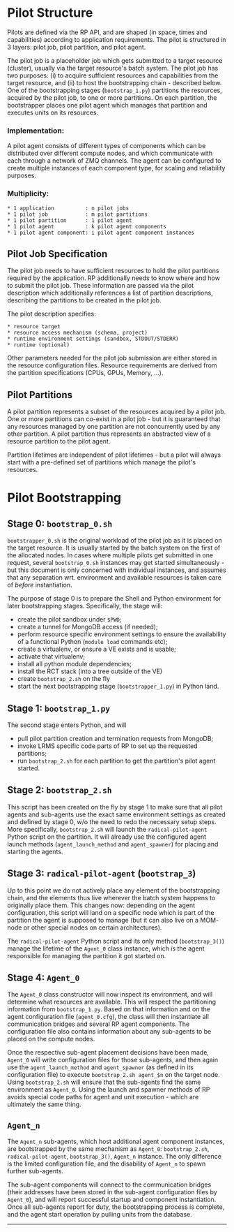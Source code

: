 
# Pilot Structure

Pilots are defined via the RP API, and are shaped (in space, times and
capabilities) according to application requirements. The pilot is structured in
3 layers: pilot job, pilot partition, and pilot agent.

The pilot job is a placeholder job which gets submitted to a target resource
(cluster), usually via the target resource's batch system. The pilot job has
two purposes: (i) to acquire sufficient resources and capabilities from the target
resource, and (ii) to host the bootstrapping chain - described below. One of the
bootstrapping stages (`bootstrap_1.py`) partitions the resources, acquired by
the pilot job, to one or more partitions. On each partition, the bootstrapper
places one pilot agent which manages that partition and executes units on
its resources.

### Implementation:

A pilot agent consists of different types of components which can be distributed
over different compute nodes, and which communicate with each through
a network of ZMQ channels. The agent can be configured to create multiple
instances of each component type, for scaling and reliability purposes.


### Multiplicity:

    * 1 application          : n pilot jobs
    * 1 pilot job            : m pilot partitions
    * 1 pilot partition      : 1 pilot agent
    * 1 pilot agent          : k pilot agent components
    * 1 pilot agent component: i pilot agent component instances


## Pilot Job Specification

The pilot job needs to have sufficient resources to hold the pilot partitions
required by the application. RP additionally needs to know where and how to
submit the pilot job. These information are passed via the pilot description 
which additionally references a list of partition descriptions, describing 
the partitions to be created in the pilot job.

The pilot description specifies:

    * resource target
    * resource access mechanism (schema, project)
    * runtime environment settings (sandbox, STDOUT/STDERR)
    * runtime (optional)

Other parameters needed for the pilot job submission are either stored in the
resource configuration files. Resource requirements are derived from the partition
specifications (CPUs, GPUs, Memory, ...).


## Pilot Partitions

A pilot partition represents a subset of the resources acquired by a pilot job.
One or more partitions can co-exist in a pilot job - but it is guaranteed that
any resources managed by one partition are not concurrently used by any other
partition. A pilot partition thus represents an abstracted view of a resource
partition to the pilot agent.

Partition lifetimes are independent of pilot lifetimes - but a pilot will
always start with a pre-defined set of partitions which manage the pilot's
resources.


# Pilot Bootstrapping

## Stage 0: `bootstrap_0.sh`

`bootstrapper_0.sh` is the original workload of the pilot job as it is placed on
the target resource. It is usually started by the batch system on the first of
the allocated nodes. In cases where multiple pilots get submitted in one
request, several `bootstrap_0.sh` instances may get started simultaneously - but
this document is only concerned with individual instances, and assumes that any
separation wrt. environment and available resources is taken care of *before*
instantiation.

The purpose of stage 0 is to prepare the Shell and Python environment for later
bootstrapping stages. Specifically, the stage will:

  - create the pilot sandbox under `$PWD`;
  - create a tunnel for MongoDB access (if needed);
  - perform resource specific environment settings to ensure the availability
    of a functional Python (`module load` commands etc);
  - create a virtualenv, or ensure a VE exists and is usable;
  - activate that virtualenv;
  - install all python module dependencies;
  - install the RCT stack (into a tree outside of the VE)
  - create `bootstrap_2.sh` on the fly
  - start the next bootstrapping stage (`bootstrapper_1.py`) in Python land.


## Stage 1: `bootstrap_1.py`

The second stage enters Python, and will 
  
  - pull pilot partition creation and termination requests from MongoDB;
  - invoke LRMS specific code parts of RP to set up the requested partitions;
  - run `bootstrap_2.sh` for each partition to get the partition's pilot agent
    started.


## Stage 2: `bootstrap_2.sh`

This script has been created on the fly by stage 1 to make sure that all pilot
agents and sub-agents use the exact same environment settings as created and
defined by stage 0, w/o the need to redo the necessary setup steps.  More
specifically, `bootstrap_2.sh` will launch the `radical-pilot-agent` Python
script on the partition. It will already use the configured agent launch
methods (`agent_launch_method` and `agent_spawner`) for placing and starting the
agents.


## Stage 3: `radical-pilot-agent` (`bootstrap_3`)

Up to this point we do not actively place any element of the bootstrapping
chain, and the elements thus live wherever the batch system happens to
originally place them. This changes now: depending on the agent configuration,
this script will land on a specific node which is part of the partition the
agent is supposed to manage (but it can also live on a MOM-node or other special
nodes on certain architectures).

The `radical-pilot-agent` Python script and its only method (`bootstrap_3()`)
manage the lifetime of the `Agent_0` class instance, which *is* the agent
responsible for managing the partition it got started on.


## Stage 4: `Agent_0`

The `Agent_0` class constructor will now inspect its environment, and will
determine what resources are available. This will respect the partitioning
information from `bootstrap_1.py`. Based on that information and on the
agent configuration file (`agent_0.cfg`), the class will then instantiate all
communication bridges and several RP agent components. The configuration file
also contains information about any sub-agents to be placed on the compute nodes.

Once the respective sub-agent placement decisions have been made, `Agent_0`
will write configuration files for those sub-agents, and then again use the
`agent_launch_method` and `agent_spawner` (as defined in its configuration file) to
execute `bootstrap_2.sh agent_$n` on the target node. Using `bootstrap_2.sh`
will ensure that the sub-agents find the same environment as `Agent_0`.  Using
the launch and spawner methods of RP avoids special code paths for agent and
unit execution - which are ultimately the same thing.


## `Agent_n`

The `Agent_n` sub-agents, which host additional agent component instances, are
bootstrapped by the same mechanism as `Agent_0`: `bootstrap_2.sh`,
`radical-pilot-agent`, `bootstrap_3()`, `Agent_n` instance.  The only difference
is the limited configuration file, and the disability of `Agent_n` to spawn further
sub-agents.

The sub-agent components will connect to the communication bridges (their
addresses have been stored in the sub-agent configuration files by `Agent_0`), and will
report successful startup and component instantiation. Once all sub-agents
report for duty, the bootstrapping process is complete, and the agent start
operation by pulling units from the database.

---
